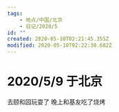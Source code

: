 ```yaml
---
tags:
    - 地点/中国/北京
    - 日记/2020/5
id: ""
created: 2020-05-10T02:21:45.355Z
modified: 2020-05-10T02:22:30.682Z
---
```

# 2020/5/9 于北京

去颐和园玩耍了
晚上和基友吃了烧烤